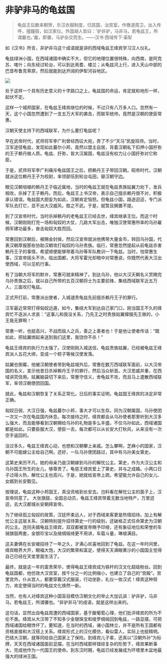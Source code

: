# 非驴非马的龟兹国

> 龟兹王后数来朝贺，乐汉衣服制度，归其国，治宫室，作徼道周卫，出入传呼，撞鐘鼓，如汉家仪。外国胡人皆曰：‘驴非驴，马非马，若龟兹王，所谓驘也。’驘，即骡，马驴杂交而生。——汉书·西域传下·渠犁

如《汉书》所言，非驴非马这个成语就是讲的西域龟兹王绛宾学习汉人仪礼。

龟兹绿洲小国，在西域诸国中确实不大，但它的地理位置很特殊，向西南，是阿克苏、喀什；向东经过轮台，可以到达焉耆、楼兰；从龟兹河上行，进入天山中部的巴音布鲁克草原，然后就能到达开阔的伊犁河谷地区。

![](../images/flfm_1.jpg)

处于这样一个具有历史意义的十字路口之上，龟兹国的命运，肯定就和地形一样，起伏不定。

这样一个城邦国家，在龟兹王绛宾继位的时候，不过只有八万多人口。忽然有一天，这个小国忽然遭到了一支五万大军的袭击，而联军统帅，竟然是汉朝的使臣常惠。

汉朝天使主持下的西域联军，为什么要打龟兹呢？

早在武帝时代，贰师将军李广利曾经西征大宛，弄了不少“天马”凯旋班师。当时，汉军途径龟兹，发现如此蕞尔小邦，竟然以盟主自居，背着汉朝私下扣押小国扜弥的王子赖丹做人质。龟兹、扜弥，皆大汉属国，龟兹没有权力让小国扜弥对它称臣。

于是，贰师将军李广利痛斥龟兹国王之后，把赖丹王子带回汉朝。昭帝时代，汉朝就派这位赖丹王子为校尉，率领部伍到轮台屯田，替汉朝守边。

眼见汉朝培植的赖丹王子临近属地，当时的龟兹王就在龟兹贵族姑翼力劝下，发兵相攻，杀掉了王子赖丹。而后，龟兹王上书汉帝，表示自己擅杀赖丹很不对，积极承认错误。龟兹国大胆妄为如此，汉朝肯定恼怒。但龟兹小国，路途迢迢，专门派军队去打它，显不出大汉威风，胜之不武。于是，就暂且搁置不提。

到了汉宣帝时代，当时杀掉赖丹的老龟兹王已经去世，绛宾继承王位。而这个时候，汉朝刚刚打完一场和匈奴的大仗，几路大军出击，唯独汉使常惠所率的乌孙雇佣军建功最多，奋击匈奴大胜而回。

常惠回到汉朝后，被赐金封侯，然后汉宣帝就派他携带大量金币，转回乌孙国，代表汉朝厚报那些协助汉朝攻打匈奴的乌孙贵族。临行，常惠忽然提起从前龟兹杀害赖丹王子的事情，希望顺便能够带着乌孙等军队教训一下龟兹。当时，怕常惠生事，汉宣帝摇头不许。临出国都，大将军霍光却暗中对常惠说，你既然代表大汉出使西域，可以见机行事。

有了当朝大将军的默许，常惠可就来精神了。到达乌孙，他以大汉天朝名义赏赐完乌孙贵族之后，就以自己所带的五百汉朝将士为主要前锋，集结西域联军近五万人，三面攻打龟兹。

正式开打前，常惠派出使者，入城谴责龟兹先前擅杀赖丹王子的罪行。

汉军最近常常打得匈奴远遁，如今，集结大军到达自己家门口，刚当国王不久的绛宾忙不迭派人求哀：“这事儿和我没关系，乃先王之时贵族姑翼撺掇先王做的，小王我无罪啊！”

常惠一听，也挺高兴，不战而屈人之兵，善之上善者也！于是他让使者传话：“既如此，把姑翼绑起来送到我们这里，我饶你不杀！”

龟兹王绛宾的执行力太强了。汉使刚刚入城送信，龟兹贵族姑翼，已经被龟兹王绛宾派人五花大绑，变成一个粽子等候汉使发落。

姑翼也倒霉，他被汉朝使者带到龟兹城外后，常惠在数万西域联军面前，以大汉帝国的名义，宣示他昔日杀掉赖丹王子的罪行，然后当众斩首。大汉恩威并重，在西域讲究信用。姑翼脑袋切下来后，常惠守信义，舍龟兹不攻，而且马上遣散西域联军，率领汉朝使团回国。

就此，龟兹和汉朝恢复了关系正常化。日后的事实证明，龟兹国王绛宾的决定非常正确。

匈奴日弱，大汉日强，龟兹蕞尔小邦，事大才可以生存。同为汉朝属国，乌孙使团一次又一次在龟兹国内休息。每次接待之时，绛宾都会从乌孙使者那里听到大汉多么强大，而且能够看到汉朝赐给乌孙的礼物是多么丰盛。不仅乌孙如此，西域诸国都是如此。只要臣服大汉，使臣一去，每次都可以从长安大打秋风，从来没有一次空手返回的。

没过多久，龟兹王绛宾心动，也想和汉朝攀上亲戚。怎么攀啊，芝麻小的国家，汉朝不可能嫁公主给自己啊。还好，一队乌孙使团路过，其中有乌孙美女第史。

这第史来历不凡，她的母亲乃是汉朝嫁到乌孙的解忧公主。第史，作为大汉公主和乌孙国王所生的女儿，够尊贵了。龟慈王绛宾爱上了第史，并与之成婚。小两口日子过得火热，解忧公主也高兴。于是，她就给宣帝上疏，希望能允许自己的女儿、女婿到长安觐见。

按理说，龟兹这种小邦国王，真没资格到长安去。岂料看在解忧公主的面子上，汉宣帝同意了。
大张旗鼓，全国总动员，龟兹王绛宾带着无数当地特产，万里迢迢，去大汉都城长安朝拜宣帝。

为了继续孤立匈奴的政策，汉廷怀柔远人，对于西域来客更是热情招待。加上有解忧公主这层关系，汉朝特别提升招待第史一行的级别，还破格正式任命第史为汉朝的公主。连同夫婿龟兹王绛宾，双双都被宣帝赐予印绶，还有象征地位和荣誉的车骑旗鼓两套，金银珍宝以及绫绸缎绮更不用讲，车载斗量，琳琅满目。

这夫妻俩在长安被招待了一年之久，才满心欢喜地回到了龟兹。在这一年时间里，绛宾眼界大开，眼福大饱，大汉的繁荣和富足，使得天天满眼黄沙的小国国主觉得自己已经在天堂里面生活了。

最终，就是这一年的富贵荣华，使得龟兹王绛宾成为铁杆的汉文化超级粉丝。回到龟兹国都，他仿效大汉宫室，按千分之一的比例缩小，也建立了自己的“宫殿”。宫里宫外，仆从宫人，都要穿戴汉式服装，行动坐卧，礼仪一依汉式！绛宾这种努力，肯定使得当时的龟兹文化焕然一新。

当然，也有人对绛宾这种小国盲目模仿汉朝文化的举止大加讥讽：驴非驴，马非马，若龟兹王，所谓骡也。“非驴非马”的成语，就是这样出来的。

这句话，显然出自龟兹周遭的西域国家，基于酸葡萄心理，他们批评绛宾的所为不伦不类。绛宾从大汉带了不知多少金银珠宝和绫罗绸缎回到龟兹，一路显摆，可把西域诸国给眼馋坏了。要知道，在当时的西域，诸小国林立，并不是所有王国都有资格直接和大汉搭上关系。绛宾形式上的汉化模仿，看似雷人，实际上也挺精明。巴结大汉朝，就等同给自己国家上了保险。到绛宾儿子辈，还真以“汉朝外孙”为标牌，天天在西域诸国面前显摆。在当时西域那样错综复杂的形势下，绛宾果断事大，完成他作为一代国王的使命。到东汉时期，龟兹已经发展成为环塔里木盆地最强大的绿洲王国。